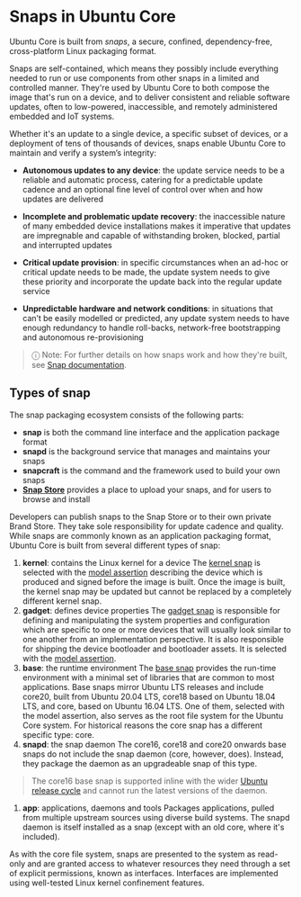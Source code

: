 # Snaps in Ubuntu Core

Ubuntu Core is built from *snaps*, a secure, confined, dependency-free, cross-platform Linux packaging format.

Snaps are self-contained, which means they possibly include everything needed to run or use components from other snaps in a limited and controlled manner. They're used by Ubuntu Core to both compose the image that's run on a device, and to deliver consistent and reliable software updates, often to low-powered, inaccessible, and remotely administered embedded and IoT systems.

Whether it's an update to a single device, a specific subset of devices, or a deployment of tens of thousands of devices, snaps enable Ubuntu Core to maintain and verify a system’s integrity:

* **Autonomous updates to any device**: the update service needs to be a reliable and automatic process, catering for a predictable update cadence and an optional fine level of control over when and how updates are delivered

* **Incomplete and problematic update recovery**: the inaccessible nature of many embedded device installations makes it imperative that updates are impregnable and capable of withstanding broken, blocked, partial and interrupted updates

* **Critical update provision**: in specific circumstances when an ad-hoc or critical update needs to be made, the update system needs to give these priority and incorporate the update back into the regular update service

* **Unpredictable hardware and network conditions**:  in situations that can’t be easily modelled or predicted, any update system needs to have enough redundancy to handle roll-backs, network-free bootstrapping and autonomous re-provisioning

> ⓘ  Note: For further details on how snaps work and how they're built, see 
<a href=https://snapcraft.io/docs>Snap documentation</a>.

## Types of snap

The snap packaging ecosystem consists of the following parts:

* **snap** is both the command line interface and the application package format
* **snapd** is the background service that manages and maintains your snaps
* **snapcraft** is the command and the framework used to build your own snaps
* **[Snap Store](https://snapcraft.io/store)** provides a place to upload your snaps, and for users to browse and install

Developers can publish snaps to the Snap Store or to their own private Brand Store. They take sole responsibility for update cadence and quality. While snaps are commonly known as an application packaging format, Ubuntu Core is built from several different types of snap:

1. **kernel**: contains the Linux kernel for a device
The [kernel snap](https://snapcraft.io/docs/kernel-snap) is selected with the [model assertion](/reference/assertions/model) describing the device which is produced and signed before the image is built. Once the image is built, the kernel snap may be updated but cannot be replaced by a completely different kernel snap.
1. **gadget**: defines device properties
The [gadget snap](/reference/gadget-snap-format) is responsible for defining and manipulating the system properties and configuration which are specific to one or more devices that will usually look similar to one another from an implementation perspective. It is also responsible for shipping the device bootloader and bootloader assets. It is selected with the [model assertion](/reference/assertions/model).
1. **base**: the runtime environment
The [base snap](https://snapcraft.io/docs/base-snaps) provides the run-time environment with a minimal set of libraries that are common to most applications. Base snaps mirror Ubuntu LTS releases and include core20, built from Ubuntu 20.04 LTS, core18 based on Ubuntu 18.04 LTS, and core, based on Ubuntu 16.04 LTS. One of them, selected with the model assertion, also serves as the root file system for the Ubuntu Core system.
For historical reasons the core snap has a different specific type: core.
1. **snapd**: the snap daemon
The core16, core18 and core20 onwards base snaps do not include the snap daemon (core, however, does). Instead, they package the daemon as an upgradeable snap of this type.
> The core16 base snap is supported inline with the wider [Ubuntu release cycle](https://ubuntu.com/about/release-cycle) and cannot run the latest versions of the daemon.
1. **app**: applications, daemons and tools
Packages applications, pulled from multiple upstream sources using diverse build systems. The snapd daemon is itself installed as a snap (except with an old core, where it's included).

As with the core file system, snaps are presented to the system as read-only and are granted access to whatever resources they need through a set of explicit permissions, known as interfaces. Interfaces are implemented using well-tested Linux kernel confinement features.

